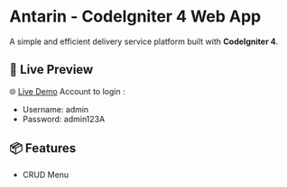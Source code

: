 # Antarin - CodeIgniter 4 Web App

A simple and efficient delivery service platform built with **CodeIgniter 4**.

## 🔗 Live Preview

🌐 [Live Demo](https://antarin.free.nf)
Account to login :
- Username: admin
- Password: admin123A

## 📦 Features

- CRUD Menu


